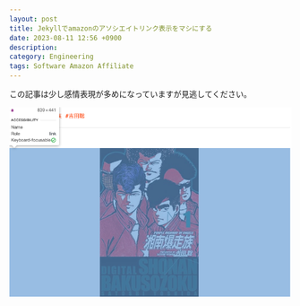 ```yaml
---
layout: post
title: Jekyllでamazonのアソシエイトリンク表示をマシにする
date: 2023-08-11 12:56 +0900
description: 
category: Engineering
tags: Software Amazon Affiliate
---
```


この記事は少し感情表現が多めになっていますが見逃してください。

![Alt text](/assets/images/2023-08-11-better-amazon-associate-link-display-in-jekyll/image.png)
